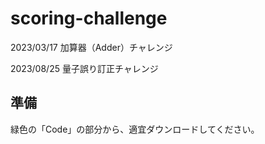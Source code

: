 # scoring-challenge
2023/03/17 加算器（Adder）チャレンジ

2023/08/25 量子誤り訂正チャレンジ

## 準備
緑色の「Code」の部分から、適宜ダウンロードしてください。